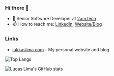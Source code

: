 ### Hi there 👋

- 💼 Senior Software Developer at [2am.tech](https://www.2am.tech/)
- 📫 How to reach me: [LinkedIn](https://www.linkedin.com/in/lukkaslima/), [Website/Blog](https://lukkaslima.com)

### Links

- [lukkaslima.com](https://lukkaslima.com) - My personal website and blog

![Top Langs](https://github-readme-stats.vercel.app/api/top-langs/?username=lukkas-lukkas&layout=compact&theme=dark)

![Lucas Lima's GitHub stats](https://github-readme-stats.vercel.app/api?username=lukkas-lukkas&show_icons=true&theme=dark)

